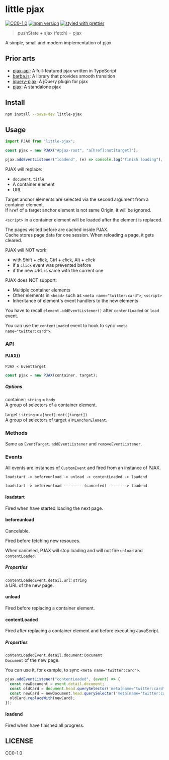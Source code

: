 # little pjax

[![CC0-1.0](https://img.shields.io/badge/license-CC0-green.svg?style=flat-square)](http://creativecommons.org/publicdomain/zero/1.0/)
[![npm version](https://img.shields.io/npm/v/little-pjax.svg?style=flat-square)](https://www.npmjs.com/package/little-pjax)
[![styled with prettier](https://img.shields.io/badge/styled_with-prettier-ff69b4.svg?style=flat-square)](https://github.com/prettier/prettier)

> pushState + ajax (fetch) = pjax

A simple, small and modern implementation of pjax

## Prior arts

- [pjax-api](https://www.npmjs.com/package/pjax-api): A full-featured pjax written in TypeScript
- [barba.js](https://www.npmjs.com/package/barba.js): A library that provides smooth transition
- [jquery-pjax](https://www.npmjs.com/package/jquery-pjax): A jQuery plugin for pjax
- [pjax](https://www.npmjs.com/package/pjax): A standalone pjax

## Install

```bash
npm install --save-dev little-pjax
```

## Usage

```js
import PJAX from "little-pjax";

const pjax = new PJAX("#pjax-root", "a[href]:not[target]");

pjax.addEventListener("loadend", (e) => console.log("finish loading"), false);
```

PJAX will replace:

- `document.title`
- A container element
- URL

Target anchor elements are selected via the second argument from a container element.\
If `href` of a target anchor element is not same Origin, it will be ignored.

`<script>` in a container element will be loaded after the element is replaced.

The pages visited before are cached inside PJAX.\
Cache stores page data for one session. When reloading a page, it gets cleared.

PJAX will NOT work:

- with Shift + click, Ctrl + click, Alt + click
- if a `click` event was prevented before
- if the new URL is same with the current one

PJAX does NOT support:

- Multiple container elements
- Other elements in `<head>` such as `<meta name="twitter:card">`, `<script>`
- Inheritance of element's event handlers to the new elements

You have to recall `element.addEventListener()` after `contentLoaded` or `load` event.

You can use the `contentLoaded` event to hook to sync `<meta name="twitter:card">`.

### API

#### PJAX()

`PJAX < EventTarget`

```js
const pjax = new PJAX(container, target);
```

##### Options

container: `string` = `body`\
A group of selectors of a container element.

target : `string` = `a[href]:not([target])`\
A group of selectors of target `HTMLAnchorElement`.

### Methods

Same as `EventTarget`. `addEventListener` and `removeEventListener`.

### Events

All events are instances of `CustomEvent` and fired from an instance of PJAX.

```
loadstart -> beforeunload -> unload -> contentLoaded -> loadend

loadstart -> beforeunload -------- (canceled) --------> loadend
```

#### loadstart

Fired when have started loading the next page.

#### beforeunload

Cancelable.

Fired before fetching new resouces.

When canceled, PJAX will stop loading and will not fire `unload` and `contentLoaded`.

##### Properties

`contentLoadedEvent.detail.url`: `string`\
a URL of the new page.

#### unload

Fired before replacing a container element.

#### contentLoaded

Fired after replacing a container element and before executing JavaScript.

##### Properties

`contentLoadedEvent.detail.document`: `Document`\
`Document` of the new page.

You can use it, for example, to sync `<meta name="twitter:card">`.

```js
pjax.addEventListener("contentLoaded", (event) => {
  const newDocument = event.detail.document;
  const oldCard = document.head.querySelector('meta[name="twitter:card"]');
  const newCard = newDocument.head.querySelector('meta[name="twitter:card"]');
  oldCard.replaceWith(newCard);
});
```

#### loadend

Fired when have finished all progress.

## LICENSE

CC0-1.0
